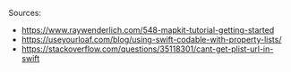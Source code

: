 Sources:
- https://www.raywenderlich.com/548-mapkit-tutorial-getting-started
- https://useyourloaf.com/blog/using-swift-codable-with-property-lists/
- https://stackoverflow.com/questions/35118301/cant-get-plist-url-in-swift

